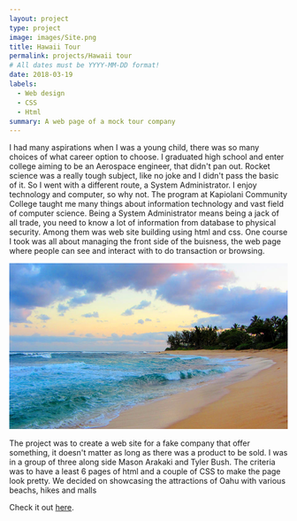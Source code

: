 ```yaml
---
layout: project
type: project
image: images/Site.png
title: Hawaii Tour
permalink: projects/Hawaii tour
# All dates must be YYYY-MM-DD format!
date: 2018-03-19
labels:
  - Web design
  - CSS
  - Html
summary: A web page of a mock tour company
---
```

I had many aspirations when I was a young child, there was so many choices of what career option to choose. I graduated high school and enter college aiming to be an Aerospace engineer, that didn't pan out. Rocket science was a really tough subject, like no joke and I didn't pass the basic of it. So I went with a different route, a System Administrator. I enjoy technology and computer, so why not. The program at Kapiolani Community College taught me many things about information technology and vast field of computer science. Being a System Administrator means being a jack of all trade, you need to know a lot of information from database to physical security. Among them was web site building using html and css. One course I took was all about managing the front side of the buisness, the web page where people can see and interact with to do transaction or browsing. 


<div class="ui small rounded images">
  <img class="ui image" src="../images/sunset_beach.jpg" style="width:650px; height:300px;">
</div>

The project was to create a web site for a fake company that offer something, it doesn't matter as long as there was a product to be sold. I was in a group of three along side Mason Arakaki and Tyler Bush. The criteria was to have a least 6 pages of html and a couple of CSS to make the page look pretty. We decided on showcasing the attractions of Oahu with various beachs, hikes and malls 





Check it out [here](https://tricpham.github.io/Simple-site/).
